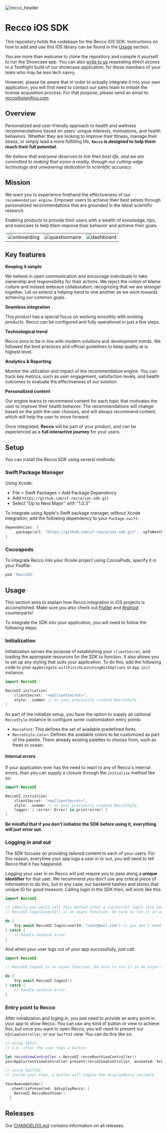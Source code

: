 ![recco_header](.art/recco_logo_amethyst.svg)

# Recco iOS SDK

This repository holds the codebase for the Recco iOS SDK. Instructions on how to add and use this iOS library can be found in the [Usage](#usage) section.

You are more than welcome to clone the repository and compile it yourself to run the Showcase app. You can also [write to us](mailto:recco@significo.com) requesting direct access to a Testflight build of our showcase application, for those members of your team who may be less tech savvy.

However, please be aware that in order to actually integrate it into your own application, you will first need to contact our sales team to initiate the license acquisition process. For that purpose, please send an email to recco@significo.com.

## Overview

Personalized and user-friendly approach to health and wellness recommendations based on users' unique interests, motivations, and health behaviors. Whether they are looking to improve their fitness, manage their stress, or simply lead a more fulfilling life, __`Recco` is designed to help them reach their full potential.__

_We believe that everyone deserves to live their best life, and we are committed to making that vision a reality, through our cutting-edge technology and unwavering dedication to scientific accuracy._

## Mission

We want you to experience firsthand the effectiveness of our `recommendation engine`. Empower users to achieve their best selves through personalized recommendations that are grounded in the latest scientific research. 

Enabling products to provide their users with a wealth of knowledge, tips, and exercises to help them improve their behavior and achieve their goals.

|                                      |                                      |                                       |
|--------------------------------------|--------------------------------------|---------------------------------------|
| <picture><source media="(prefers-color-scheme: dark)" srcset=".art/recco-onboarding-dark.gif"><source media="(prefers-color-scheme: light)" srcset=".art/recco-onboarding-light.gif"><img alt="onboarding" src=".art/recco-onboarding-light.gif"></picture> | <picture><source media="(prefers-color-scheme: dark)" srcset=".art/recco-questionnaire-dark.gif"><source media="(prefers-color-scheme: light)" srcset=".art/recco-questionnaire-light.gif"><img alt="questionnaire" src=".art/recco-questionnaire-light.gif"></picture> | <picture><source media="(prefers-color-scheme: dark)" srcset=".art/recco-dashboard-dark.gif"><source media="(prefers-color-scheme: light)" srcset=".art/recco-dashboard-light.gif"><img alt="dashboard" src=".art/recco-dashboard-light.gif"></picture> |


## Key features

__Keeping it simple__ 

We believe in open communication and encourage individuals to take ownership and responsibility for their actions. We reject the notion of blame culture and instead embrace collaboration, recognizing that we are stronger together. Let us extend a helping hand to one another as we work towards achieving our common goals.

__Seamless integration__

This product has a special focus on working smoothly with existing products. Recco can be configured and fully operational in just a few steps.

__Technological trend__

Recco aims to be in line with modern solutions and development trends. We followed the best practices and official guidelines to keep quality at is highest level.

__Analytics & Reporting__ 

Monitor the utilization and impact of the recommendation engine. You can track key metrics, such as user engagement, satisfaction levels, and health outcomes to evaluate the effectiveness of our solution.

__Personalized content__ 

Our engine learns to recommend content for each topic that motivates the user to improve their health behavior. The recommendations will change based on the path the user chooses, and will always recommend content, which will help the user to move forward.

Once integrated, __Recco__ will be part of your product, and can be experienced as a __full interactive journey__ for your users. 

## Setup

You can install the Recco SDK using several methods:

### Swift Package Manager

Using Xcode: 

+ File > Swift Packages > Add Package Dependency
+ Add `https://github.com/sf-recco/ios-sdk.git`
+ Select "Up to Next Major" with "1.0.3"

To integrate using Apple's Swift package manager, without Xcode integration, add the following dependency to your `Package.swift`:

```swift
dependencies: [
    .package(url: "https://github.com/sf-recco/ios-sdk.git", .upToNextMajor(from: "1.0.3"))
]
```

### Cocoapods

To integrate Recco into your Xcode project using CocoaPods, specify it in your Podfile:

```ruby
pod 'ReccoUI'
```

## Usage

This section aims to explain how Recco integration in iOS projects is accomplished. Make sure you also check out [Flutter][Recco-Flutter] and [Android][Recco-Android] counterparts!

To integrate the SDK into your application, you will need to follow the following steps:

### Initialization

Initialization serves the purpose of establishing your `clientSecret`, and loading the appropiate resources for the SDK to function. It also allows you to set up any styling that suits your application. To do this, add the following code to your `AppDelegate.willFinishLaunchingWithOptions` or `App.init` instance:

```swift
import ReccoUI

ReccoUI.initialize(
    clientSecret: "<myClientSecret>",
    style: .summer // or your previously created ReccoStyle
)
```

As part of the initialize setup, you have the option to supply an optional `ReccoStyle` instance to configure some customization entry points:
* `ReccoFont`: This defines the set of available predefined fonts.
* `ReccoStyle.Color`: Defines the available colors to be customized as part of the palette. There already existing palettes to choose from, such as fresh or ocean.

#### Internal errors

If your application ever has the need to react to any of Recco's internal errors, than you can supply a closure through the `initialize` method like so: 

```swift
import ReccoUI

ReccoUI.initialize(
    clientSecret: "<myClientSecret>",
    style: .summer // or your previously created ReccoStyle,
    logger: { (error: Error) in print(error) }
)
```

__Be mindful that if you don't initialize the SDK before using it, everything will just error out.__

### Logging in and out

The SDK focuses on providing tailored content to each of your users. For this reason, everytime your app logs a user in or out, you will need to tell Recco that it has happened. 

Logging your user in on Recco will just require you to pass along a __unique identifier__ for that user. We recommend you don't use any critical piece of information to do this, but in any case, our backend hashes and stores that unique ID for good measure. Calling login in the SDK then, will work like this: 

```swift
import ReccoUI

// ideally you would call this method after a successful login into your own system
// ReccoUI.login(userId:) is an async function, be sure to run it in an async context.

do {
    try await ReccoUI.login(userId: "user@mail.com") // you don't need to use an email here, just any unique id related to that user
} catch {
    // handle network error
}
```

And when your user logs out of your app successfully, just call: 

```swift
import ReccoUI

// ReccoUI.logout is an async function, be sure to run it in an async context.

do {
    try await ReccoUI.logout()
} catch {
    // handle network error
}
```

### Entry point to Recco

After initialization and loging in, you just need to provide an entry point in your app to show Recco. You can use any kind of button or view to achieve this, but once you want to open Recco, you will need to present our `UIViewController`, or our `SwiftUI` view. You can do this like so:

```swift
// using UIKit
// i.e. after the user taps a button:

let reccoViewController = ReccoUI.reccoRootViewController()
yourAppCurrentViewController.present(reccoViewController, animated: true)

// using SwiftUI
// inside your View, a button will toggle the displayRecco variable

YourAwesomeView()
  .sheet(isPresented: $displayRecco) {
    ReccoUI.ReccoRootView()
  }
``` 

## Releases

Our [CHANGELOG.md](./CHANGELOG.md) contains information on all releases.

[Recco-Flutter]:https://github.com/viluahealthcare/recco-flutter-showcase
[Recco-Android]:https://github.com/SignificoHealth/flutter-plugin
